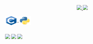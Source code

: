 <div align="center">
  <a href="https://github.com/Claudierio">
  <img height="180em" src="https://github-readme-stats.vercel.app/api?username=Claudierio&show_icons=true&theme=dracula&include_all_commits=true&count_private=true"/>
  <img height="180em" src="https://github-readme-stats.vercel.app/api/top-langs/?username=Claudierio&layout=compact&langs_count=7&theme=dracula"/>
</div>


<div>
  <a href="https://github.com/Claudierio">
  
  <div style="display: inline_block"><br>
  <img align="center" alt="Henrique-C" height="30" width="40" src="https://raw.githubusercontent.com/devicons/devicon/master/icons/c/c-original.svg">
  <img align="center" alt="Henrique-Python" height="30" width="40" src="https://raw.githubusercontent.com/devicons/devicon/master/icons/python/python-original.svg">
</div>
  
  ##
 
<div> 
  
  <a href="https://www.instagram.com/claudierio_baltazar/" target="_blank"><img src="https://img.shields.io/badge/-Instagram-%23E4405F?style=for-the-badge&logo=instagram&logoColor=white" target="_blank"></a>
  <a href = "claudierio@gmail.com"><img src="https://img.shields.io/badge/-Gmail-%23333?style=for-the-badge&logo=gmail&logoColor=white" target="_blank "></a>
  <a href="https://www.linkedin.com/in/claudierio-baltazar-043670238/" target="_blank"><img src="https://img.shields.io/badge/-LinkedIn-%230077B5?style=for-the-badge&logo=linkedin&logoColor=white" target="_blank"></a> 
 
 
</div>
